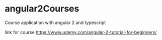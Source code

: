 # angular2Courses
Course application with angular 2 and typescript 

link for course 
https://www.udemy.com/angular-2-tutorial-for-beginners/
